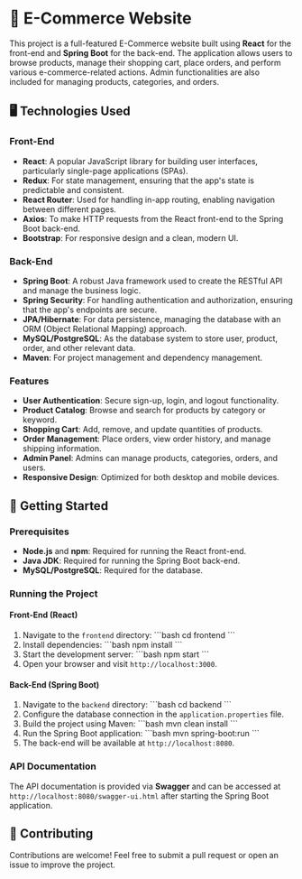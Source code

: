 
# 🛒 E-Commerce Website

This project is a full-featured E-Commerce website built using **React** for the front-end and **Spring Boot** for the back-end. The application allows users to browse products, manage their shopping cart, place orders, and perform various e-commerce-related actions. Admin functionalities are also included for managing products, categories, and orders.

## 🖥️ Technologies Used

### Front-End
- **React**: A popular JavaScript library for building user interfaces, particularly single-page applications (SPAs).
- **Redux**: For state management, ensuring that the app's state is predictable and consistent.
- **React Router**: Used for handling in-app routing, enabling navigation between different pages.
- **Axios**: To make HTTP requests from the React front-end to the Spring Boot back-end.
- **Bootstrap**: For responsive design and a clean, modern UI.

### Back-End
- **Spring Boot**: A robust Java framework used to create the RESTful API and manage the business logic.
- **Spring Security**: For handling authentication and authorization, ensuring that the app's endpoints are secure.
- **JPA/Hibernate**: For data persistence, managing the database with an ORM (Object Relational Mapping) approach.
- **MySQL/PostgreSQL**: As the database system to store user, product, order, and other relevant data.
- **Maven**: For project management and dependency management.

### Features
- **User Authentication**: Secure sign-up, login, and logout functionality.
- **Product Catalog**: Browse and search for products by category or keyword.
- **Shopping Cart**: Add, remove, and update quantities of products.
- **Order Management**: Place orders, view order history, and manage shipping information.
- **Admin Panel**: Admins can manage products, categories, orders, and users.
- **Responsive Design**: Optimized for both desktop and mobile devices.

## 🚀 Getting Started

### Prerequisites
- **Node.js** and **npm**: Required for running the React front-end.
- **Java JDK**: Required for running the Spring Boot back-end.
- **MySQL/PostgreSQL**: Required for the database.

### Running the Project

#### Front-End (React)
1. Navigate to the `frontend` directory:
   \`\`\`bash
   cd frontend
   \`\`\`
2. Install dependencies:
   \`\`\`bash
   npm install
   \`\`\`
3. Start the development server:
   \`\`\`bash
   npm start
   \`\`\`
4. Open your browser and visit `http://localhost:3000`.

#### Back-End (Spring Boot)
1. Navigate to the `backend` directory:
   \`\`\`bash
   cd backend
   \`\`\`
2. Configure the database connection in the `application.properties` file.
3. Build the project using Maven:
   \`\`\`bash
   mvn clean install
   \`\`\`
4. Run the Spring Boot application:
   \`\`\`bash
   mvn spring-boot:run
   \`\`\`
5. The back-end will be available at `http://localhost:8080`.

### API Documentation
The API documentation is provided via **Swagger** and can be accessed at `http://localhost:8080/swagger-ui.html` after starting the Spring Boot application.

## 🤝 Contributing
Contributions are welcome! Feel free to submit a pull request or open an issue to improve the project.


